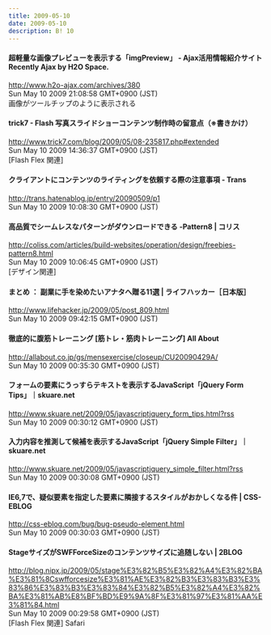 ```yaml
---
title: 2009-05-10
date: 2009-05-10
description: B! 10
---
```


#### 超軽量な画像プレビューを表示する「imgPreview」 - Ajax活用情報紹介サイト Recently Ajax by H2O Space.
http://www.h2o-ajax.com/archives/380<br>
Sun May 10 2009 21:08:58 GMT+0900 (JST)<br>
画像がツールチップのように表示される


#### trick7 - Flash 写真スライドショーコンテンツ制作時の留意点（※書きかけ）
http://www.trick7.com/blog/2009/05/08-235817.php#extended<br>
Sun May 10 2009 14:36:37 GMT+0900 (JST)<br>
[Flash Flex 関連]


#### クライアントにコンテンツのライティングを依頼する際の注意事項 - Trans
http://trans.hatenablog.jp/entry/20090509/p1<br>
Sun May 10 2009 10:08:30 GMT+0900 (JST)<br>


####   高品質でシームレスなパターンがダウンロードできる -Pattern8 | コリス
http://coliss.com/articles/build-websites/operation/design/freebies-pattern8.html<br>
Sun May 10 2009 10:06:45 GMT+0900 (JST)<br>
[デザイン関連]


#### まとめ ： 副業に手を染めたいアナタへ贈る11選 | ライフハッカー［日本版］
http://www.lifehacker.jp/2009/05/post_809.html<br>
Sun May 10 2009 09:42:15 GMT+0900 (JST)<br>


#### 徹底的に腹筋トレーニング [筋トレ・筋肉トレーニング] All About
http://allabout.co.jp/gs/mensexercise/closeup/CU20090429A/<br>
Sun May 10 2009 00:35:30 GMT+0900 (JST)<br>


#### フォームの要素にうっすらテキストを表示するJavaScript「jQuery Form Tips」｜skuare.net
http://www.skuare.net/2009/05/javascriptjquery_form_tips.html?rss<br>
Sun May 10 2009 00:30:12 GMT+0900 (JST)<br>


#### 入力内容を推測して候補を表示するJavaScript「jQuery Simple Filter」｜skuare.net
http://www.skuare.net/2009/05/javascriptjquery_simple_filter.html?rss<br>
Sun May 10 2009 00:30:08 GMT+0900 (JST)<br>


#### IE6,7で、疑似要素を指定した要素に隣接するスタイルがおかしくなる件 | CSS-EBLOG
http://css-eblog.com/bug/bug-pseudo-element.html<br>
Sun May 10 2009 00:30:03 GMT+0900 (JST)<br>


#### StageサイズがSWFForceSizeのコンテンツサイズに追随しない | 2BLOG
http://blog.nipx.jp/2009/05/stage%E3%82%B5%E3%82%A4%E3%82%BA%E3%81%8Cswfforcesize%E3%81%AE%E3%82%B3%E3%83%B3%E3%83%86%E3%83%B3%E3%83%84%E3%82%B5%E3%82%A4%E3%82%BA%E3%81%AB%E8%BF%BD%E9%9A%8F%E3%81%97%E3%81%AA%E3%81%84.html<br>
Sun May 10 2009 00:29:58 GMT+0900 (JST)<br>
[Flash Flex 関連] Safari


